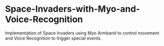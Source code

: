 # Space-Invaders-with-Myo-and-Voice-Recognition
Implementation of Space Invaders using Myo Armband to control movement and Voice Recognition to trigger special events.
